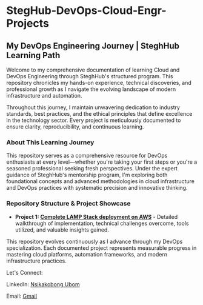 # StegHub-DevOps-Cloud-Engr-Projects

## My DevOps Engineering Journey | SteghHub Learning Path

Welcome to my comprehensive documentation of learning Cloud and DevOps Engineering through SteghHub's structured program. This repository chronicles my hands-on experience, technical discoveries, and professional growth as I navigate the evolving landscape of modern infrastructure and automation.

Throughout this journey, I maintain unwavering dedication to industry standards, best practices, and the ethical principles that define excellence in the technology sector. Every project is meticulously documented to ensure clarity, reproducibility, and continuous learning.

### About This Learning Journey

This repository serves as a comprehensive resource for DevOps enthusiasts at every level—whether you're taking your first steps or you're a seasoned professional seeking fresh perspectives. Under the expert guidance of SteghHub's mentorship program, I'm exploring both foundational concepts and advanced methodologies in cloud infrastructure and DevOps practices with systematic precision and innovative thinking.

### Repository Structure & Project Showcase

- **Project 1: [Complete LAMP Stack deployment on AWS](https://github.com/ubomns/StegHub-DevOps-Cloud-Engr-Projects/tree/main/Project-1-LAMP-Stack-Implementation)**  - Detailed walkthrough of implementation, technical challenges overcome, tools utilized, and valuable insights gained.

This repository evolves continuously as I advance through my DevOps specialization. Each documented project represents measurable progress in mastering cloud platforms, automation frameworks, and modern infrastructure practices.

Let's Connect:

LinkedIn: [Nsikakobong Ubom](https://www.linkedin.com/in/nsikak-ubom)

Email: [Gmail](mailto:ubomns@gmail.com)
